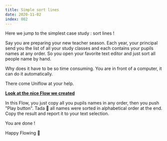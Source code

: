 ```yaml
---
title: Simple sort lines
date: 2020-11-02
index: 002
---
```


Here we jump to the simplest case study : sort lines !

Say you are preparing your new teacher season. Each year, your principal send you the list of all your study classes and each contains your pupils names at any order.
So you open your favorite text editor and just sort all people name by hand.

Why does it have to be so time consuming. You are in front of a computer, it can do it automatically.

There come Uniflow at your help.

**[Look at the nice Flow we created](https://uniflow.io/public/feed/simple-sort-line)**

In this Flow, you just copy all you pupils names in any order, then you push "Play button".
Tada 🍿 all names were sorted in alphabetical order at the end.
Copy the result and report it to your text selection.

You are done !

Happy Flowing 🚀
